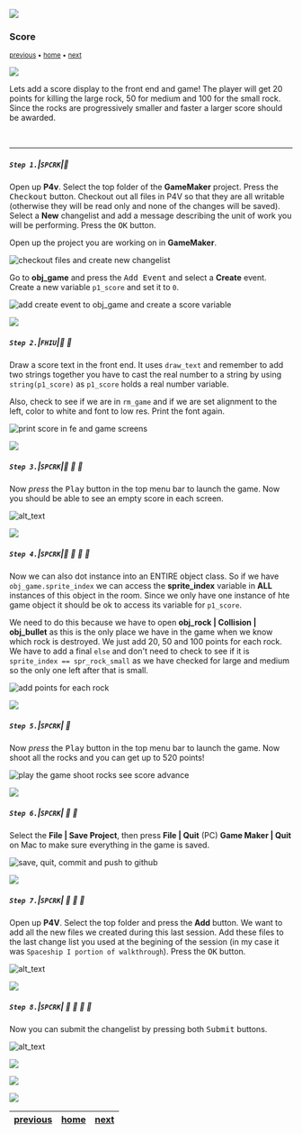 ![](../images/line3.png)

### Score

<sub>[previous](../game-loop/README.md#user-content-front-end) • [home](../README.md#user-content-gms2-ue4-space-rocks) • [next](../lives/README.md#user-content-lives-winning-and-losing)</sub>

![](../images/line3.png)

Lets add a score display to the front end and game! The player will get 20 points for killing the large rock, 50 for medium and 100 for the small rock.  Since the rocks are progressively smaller and faster a larger score should be awarded.

<br>

---


##### `Step 1.`\|`SPCRK`|:small_blue_diamond:

Open up **P4v**.  Select the top folder of the **GameMaker** project. Press the <kbd>Checkout</kbd> button.  Checkout out all files in P4V so that they are all writable (otherwise they will be read only and none of the changes will be saved). Select a **New** changelist and add a message describing the unit of work you will be performing. Press the <kbd>OK</kbd> button.

Open up the project you are working on in **GameMaker**. 

![checkout files and create new changelist](images/checkoutFiles.png)


Go to **obj_game** and press the <kbd>Add Event</kbd> and select a **Create** event. Create a new variable `p1_score` and set it to `0`.

![add create event to obj_game and create a score variable](images/addCreateEvent.png)

![](../images/line2.png)

##### `Step 2.`\|`FHIU`|:small_blue_diamond: :small_blue_diamond: 

Draw a score text in the front end.  It uses `draw_text` and remember to add two strings together you have to cast the real number to a string by using `string(p1_score)` as `p1_score` holds a real number variable.

Also, check to see if we are in `rm_game` and if we are set alignment to the left, color to white and font to low res.  Print the font again.

![print score in fe and game screens](images/drawScore.png)

![](../images/line2.png)

##### `Step 3.`\|`SPCRK`|:small_blue_diamond: :small_blue_diamond: :small_blue_diamond:

Now *press* the <kbd>Play</kbd> button in the top menu bar to launch the game. Now you should be able to see an empty score in each screen.

![alt_text](images/ScoreInGame.png)

![](../images/line2.png)

##### `Step 4.`\|`SPCRK`|:small_blue_diamond: :small_blue_diamond: :small_blue_diamond: :small_blue_diamond:

Now we can also dot instance into an ENTIRE object class.  So if we have `obj_game.sprite_index` we can access the **sprite_index** variable in **ALL** instances of this object in the room.  Since we only have one instance of hte game object it should be ok to access its variable for `p1_score`.

We need to do this because we have to open **obj_rock | Collision | obj_bullet** as this is the only place we have in the game when we know which rock is destroyed.  We just add 20, 50 and 100 points for each rock.  We have to add a final `else` and don't need to check to see if it is `sprite_index == spr_rock_small` as we have checked for large and medium so the only one left after that is small.

![add points for each rock](images/AddScoreToRocks.png)

![](../images/line2.png)

##### `Step 5.`\|`SPCRK`| :small_orange_diamond:

Now *press* the <kbd>Play</kbd> button in the top menu bar to launch the game. Now shoot all the rocks and you can get up to 520 points!

![play the game shoot rocks see score advance](images/ScoringInGame.gif)

![](../images/line2.png)

##### `Step 6.`\|`SPCRK`| :small_orange_diamond: :small_blue_diamond:

Select the **File | Save Project**, then press **File | Quit** (PC) **Game Maker | Quit** on Mac to make sure everything in the game is saved.

![save, quit, commit and push to github](images/saveQuit.png)

![](../images/line2.png)

##### `Step 7.`\|`SPCRK`| :small_orange_diamond: :small_blue_diamond: :small_blue_diamond:

Open up **P4V**.  Select the top folder and press the **Add** button.  We want to add all the new files we created during this last session.  Add these files to the last change list you used at the begining of the session (in my case it was `Spaceship I portion of walkthrough`). Press the <kbd>OK</kbd> button.

![alt_text](images/add.png)

![](../images/line2.png)

##### `Step 8.`\|`SPCRK`| :small_orange_diamond: :small_blue_diamond: :small_blue_diamond: :small_blue_diamond:

Now you can submit the changelist by pressing both <kbd>Submit</kbd> buttons.

![alt_text](images/submit.png)

![](../images/line.png)

<img src="https://via.placeholder.com/1000x100/45D7CA/000000/?text=Next Up - Lives, Winning and Losing">

![](../images/line.png)

| [previous](../game-loop/README.md#user-content-front-end)| [home](../README.md#user-content-gms2-ue4-space-rocks) | [next](../lives/README.md#user-content-lives-winning-and-losing)|
|---|---|---|
